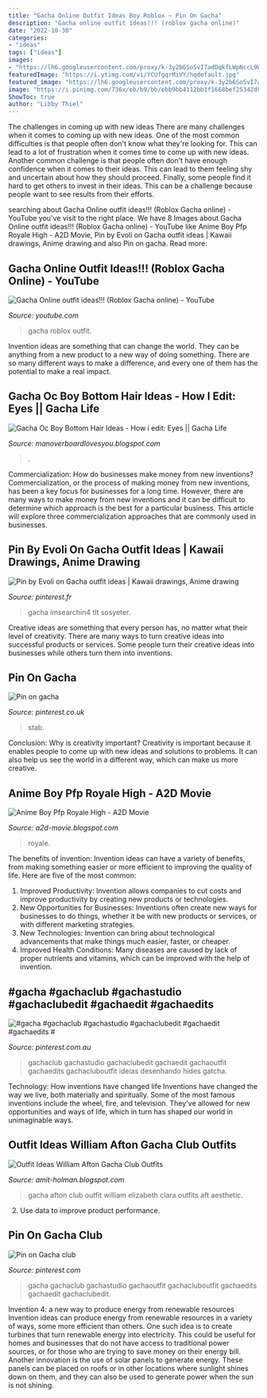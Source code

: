 ```yaml
---
title: "Gacha Online Outfit Ideas Boy Roblox ~ Pin On Gacha"
description: "Gacha online outfit ideas!!! (roblox gacha online)"
date: "2022-10-30"
categories:
- "ideas"
tags: ["ideas"]
images:
- "https://lh6.googleusercontent.com/proxy/k-3y2b6SoSvI7adDqkfLWpNccL9WPYhqH0ejLKxEX4ZgxdDZozOLGbcsBDCY6dpSjTvW0nn7Z105vBbcL7l1HV7eAMligft9Usp84-gmYP8LQjVTpIPD2QHkdYn4IV6v=w1200-h630-p-k-no-nu"
featuredImage: "https://i.ytimg.com/vi/YCUfgqrMiVY/hqdefault.jpg"
featured_image: "https://lh6.googleusercontent.com/proxy/k-3y2b6SoSvI7adDqkfLWpNccL9WPYhqH0ejLKxEX4ZgxdDZozOLGbcsBDCY6dpSjTvW0nn7Z105vBbcL7l1HV7eAMligft9Usp84-gmYP8LQjVTpIPD2QHkdYn4IV6v=w1200-h630-p-k-no-nu"
image: "https://i.pinimg.com/736x/eb/b9/bb/ebb9bb4112bb1f1668bef25342d9fb7c.jpg"
ShowToc: true
author: "Libby Thiel"
---
```



The challenges in coming up with new ideas
There are many challenges when it comes to coming up with new ideas. One of the most common difficulties is that people often don't know what they're looking for. This can lead to a lot of frustration when it comes time to come up with new ideas. Another common challenge is that people often don't have enough confidence when it comes to their ideas. This can lead to them feeling shy and uncertain about how they should proceed. Finally, some people find it hard to get others to invest in their ideas. This can be a challenge because people want to see results from their efforts.

	

		
searching about Gacha Online outfit ideas!!! (Roblox Gacha online) - YouTube you've visit to the right place. We have 8 Images about Gacha Online outfit ideas!!! (Roblox Gacha online) - YouTube like Anime Boy Pfp Royale High - A2D Movie, Pin by Evoli on Gacha outfit ideas | Kawaii drawings, Anime drawing and also Pin on gacha. Read more:
		
    
## Gacha Online Outfit Ideas!!! (Roblox Gacha Online) - YouTube

<img loading=lazy src="https://i.ytimg.com/vi/YCUfgqrMiVY/hqdefault.jpg" onerror="this.onerror=null;this.src='https://tse2.mm.bing.net/th?id=OIP.whgjn3sAJKf-QK6jBoTwpgHaFj&amp;pid=15.1';" alt="Gacha Online outfit ideas!!! (Roblox Gacha online) - YouTube">

_Source: youtube.com_

>gacha roblox outfit. 

	

Invention ideas are something that can change the world. They can be anything from a new product to a new way of doing something. There are so many different ways to make a difference, and every one of them has the potential to make a real impact.

    
## Gacha Oc Boy Bottom Hair Ideas - How I Edit: Eyes || Gacha Life

<img loading=lazy src="https://lh5.googleusercontent.com/proxy/mOPlkHAq93ALCH1EjMHjiLG_o29j0HqnZqphGou13Zbtl3EuSYSD-NaEA4suhH6lfMovLHc0SssYAbidUXryw6Psu5Vj6sY9TwmuABg=w1200-h630-p-k-no-nu" onerror="this.onerror=null;this.src='https://tse2.mm.bing.net/th?id=OIP.ZtFMvnFHbpM2qAgMP00uiQHaGE&amp;pid=15.1';" alt="Gacha Oc Boy Bottom Hair Ideas - How i edit: Eyes || Gacha Life">

_Source: manoverboardlovesyou.blogspot.com_

>. 

	

Commercialization: How do businesses make money from new inventions?
Commercialization, or the process of making money from new inventions, has been a key focus for businesses for a long time. However, there are many ways to make money from new inventions and it can be difficult to determine which approach is the best for a particular business. This article will explore three commercialization approaches that are commonly used in businesses.

    
## Pin By Evoli On Gacha Outfit Ideas | Kawaii Drawings, Anime Drawing

<img loading=lazy src="https://i.pinimg.com/originals/9f/a7/c9/9fa7c9dc5152e711b4e9d87ab28d8fb2.jpg" onerror="this.onerror=null;this.src='https://tse3.mm.bing.net/th?id=OIP.OAnfqiil4euvSU94KGlKEQHaHa&amp;pid=15.1';" alt="Pin by Evoli on Gacha outfit ideas | Kawaii drawings, Anime drawing">

_Source: pinterest.fr_

>gacha imsearchin4 tlt sosyeter. 

	

Creative ideas are something that every person has, no matter what their level of creativity. There are many ways to turn creative ideas into successful products or services. Some people turn their creative ideas into businesses while others turn them into inventions.

    
## Pin On Gacha

<img loading=lazy src="https://i.pinimg.com/736x/eb/b9/bb/ebb9bb4112bb1f1668bef25342d9fb7c.jpg" onerror="this.onerror=null;this.src='https://tse1.mm.bing.net/th?id=OIP.l2EHKpUykdu2D5TkUz3w2QHaHa&amp;pid=15.1';" alt="Pin on gacha">

_Source: pinterest.co.uk_

>stab. 

	

Conclusion: Why is creativity important?
Creativity is important because it enables people to come up with new ideas and solutions to problems. It can also help us see the world in a different way, which can make us more creative.

    
## Anime Boy Pfp Royale High - A2D Movie

<img loading=lazy src="https://lh6.googleusercontent.com/proxy/k-3y2b6SoSvI7adDqkfLWpNccL9WPYhqH0ejLKxEX4ZgxdDZozOLGbcsBDCY6dpSjTvW0nn7Z105vBbcL7l1HV7eAMligft9Usp84-gmYP8LQjVTpIPD2QHkdYn4IV6v=w1200-h630-p-k-no-nu" onerror="this.onerror=null;this.src='https://tse2.mm.bing.net/th?id=OIP.eqYMrvfYan2gtkbgu14GMAHaD4&amp;pid=15.1';" alt="Anime Boy Pfp Royale High - A2D Movie">

_Source: a2d-movie.blogspot.com_

>royale. 

	

The benefits of invention:
Invention ideas can have a variety of benefits, from making something easier or more efficient to improving the quality of life. Here are five of the most common: 
1. Improved Productivity: Invention allows companies to cut costs and improve productivity by creating new products or technologies.
2. New Opportunities for Businesses: Inventions often create new ways for businesses to do things, whether it be with new products or services, or with different marketing strategies.
3. New Technologies: Invention can bring about technological advancements that make things much easier, faster, or cheaper.
4. Improved Health Conditions: Many diseases are caused by lack of proper nutrients and vitamins, which can be improved with the help of invention. 
    
## #gacha #gachaclub #gachastudio #gachaclubedit #gachaedit #gachaedits #

<img loading=lazy src="https://i.pinimg.com/736x/32/e9/87/32e987e83a00dbeea16bd16b6c1dd82d.jpg" onerror="this.onerror=null;this.src='https://tse3.mm.bing.net/th?id=OIP.bkfqicov7mEKFkqfz8DPNAHaHd&amp;pid=15.1';" alt="#gacha #gachaclub #gachastudio #gachaclubedit #gachaedit #gachaedits #">

_Source: pinterest.com.au_

>gachaclub gachastudio gachaclubedit gachaedit gachaoutfit gachaedits gachacluboutfit ideias desenhando hides gatcha. 

	

Technology: How inventions have changed life
Inventions have changed the way we live, both materially and spiritually. Some of the most famous inventions include the wheel, fire, and television. They've allowed for new opportunities and ways of life, which in turn has shaped our world in unimaginable ways.

    
## Outfit Ideas William Afton Gacha Club Outfits

<img loading=lazy src="https://i.pinimg.com/236x/17/e6/91/17e6914e4374b7b28e2434149617cc94.jpg" onerror="this.onerror=null;this.src='https://tse4.mm.bing.net/th?id=OIP.Bfj3-yhyJ8joPFKcz7k9NgAAAA&amp;pid=15.1';" alt="Outfit Ideas William Afton Gacha Club Outfits">

_Source: amit-holman.blogspot.com_

>gacha afton club outfit william elizabeth clara outfits aft aesthetic. 

	

2. Use data to improve product performance.

    
## Pin On Gacha Club

<img loading=lazy src="https://i.pinimg.com/736x/20/86/d0/2086d00ee9fb2aef872be5b07a8dc78a.jpg" onerror="this.onerror=null;this.src='https://tse4.mm.bing.net/th?id=OIP.SxrC921CgVSB9u4JHDlaCwHaHc&amp;pid=15.1';" alt="Pin on Gacha club">

_Source: pinterest.com_

>gacha gachaclub gachastudio gachaoutfit gachacluboutfit gachaedits gachaedit gachaclubedit. 

	

Invention 4: a new way to produce energy from renewable resources
Invention ideas can produce energy from renewable resources in a variety of ways, some more efficient than others. One such idea is to create turbines that turn renewable energy into electricity. This could be useful for homes and businesses that do not have access to traditional power sources, or for those who are trying to save money on their energy bill. Another innovation is the use of solar panels to generate energy. These panels can be placed on roofs or in other locations where sunlight shines down on them, and they can also be used to generate power when the sun is not shining.


